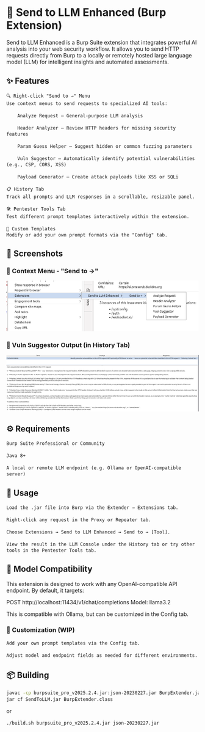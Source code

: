 # 🧠 Send to LLM Enhanced (Burp Extension)

Send to LLM Enhanced is a Burp Suite extension that integrates powerful AI analysis into your web security workflow. It allows you to send HTTP requests directly from Burp to a locally or remotely hosted large language model (LLM) for intelligent insights and automated assessments.
## ✨ Features

    🔍 Right-click "Send to →" Menu
    Use context menus to send requests to specialized AI tools:

        Analyze Request – General-purpose LLM analysis

        Header Analyzer – Review HTTP headers for missing security features

        Param Guess Helper – Suggest hidden or common fuzzing parameters

        Vuln Suggestor – Automatically identify potential vulnerabilities (e.g., CSP, CORS, XSS)

        Payload Generator – Create attack payloads like XSS or SQLi

    📋 History Tab
    Track all prompts and LLM responses in a scrollable, resizable panel.

    🛠 Pentester Tools Tab
    Test different prompt templates interactively within the extension.

    💬 Custom Templates
    Modify or add your own prompt formats via the "Config" tab.

## 📸 Screenshots

### 🔹 Context Menu - "Send to →"
![SendTo Menu](Images/SendTo.png)

### 🔹 Vuln Suggestor Output (in History Tab)
![Vuln Suggestor Output](Images/VulnSuggestor.png)


## ⚙️ Requirements

```
Burp Suite Professional or Community

Java 8+

A local or remote LLM endpoint (e.g. Ollama or OpenAI-compatible server)
```

## 🚀 Usage

    Load the .jar file into Burp via the Extender → Extensions tab.

    Right-click any request in the Proxy or Repeater tab.

    Choose Extensions → Send to LLM Enhanced → Send to → [Tool].

    View the result in the LLM Console under the History tab or try other tools in the Pentester Tools tab.

## 🧠 Model Compatibility

This extension is designed to work with any OpenAI-compatible API endpoint. By default, it targets:

POST http://localhost:11434/v1/chat/completions
Model: llama3.2

This is compatible with Ollama, but can be customized in the Config tab.
### 📝 Customization (WIP)

    Add your own prompt templates via the Config tab.

    Adjust model and endpoint fields as needed for different environments.

## 📦 Building

```bash
javac -cp burpsuite_pro_v2025.2.4.jar:json-20230227.jar BurpExtender.java
jar cf SendToLLM.jar BurpExtender.class
```

or

```bash
./build.sh burpsuite_pro_v2025.2.4.jar json-20230227.jar
```